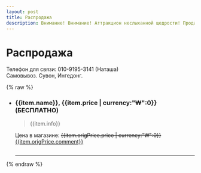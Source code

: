 ```yaml
---
layout: post
title: Распродажа
description: Внимание! Внимание! Аттракцион неслыханной щедрости! Продаем почти все!
---
```


# Распродажа

Телефон для связи: 010-9195-3141 (Наташа)<br>
Самовывоз. Сувон, Ингедонг.

{% raw %}
<ul ng-controller="SaleCtrl" class="list-unstyled">
    <li ng-repeat="item in items | orderBy: 'price'" ng-hide="item.sold">
        <h3>{{item.name}}, {{item.price | currency:"₩":0}} <span ng-show="item.price == 0">(БЕСПЛАТНО)</span></h3>
        <blockquote ng-show="item.info">{{item.info}}</blockquote>
        <p ng-show="item.origPrice">
            <span>Цена в магазине:</span> <strike>{{item.origPrice.price | currency:"₩":0}}</strike><br>
            <span ng-show="item.origPrice.link"><a href="{{item.origPrice.link}}">{{item.origPrice.comment}}</a></span>
        </p>
        <img ng-src="{{item.img}}" class="img-responsive img-thumbnail">
        <hr>
    </li>
</ul>
{% endraw %}